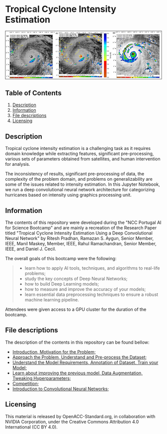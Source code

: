 # Tropical Cyclone Intensity Estimation

<p align="center">
  <img src="images/banner.png">
</p>

## Table of Contents
1. [Description](#description)
2. [Information](#information)
3. [File descriptions](#files)
4. [Licensing](#licensing)

<a name="descripton"></a>
## Description

Tropical cyclone intensity estimation is a challenging task as it requires domain knowledge while extracting features, significant pre-processing, various sets of parameters obtained from satellites, and human intervention for analysis.

The inconsistency of results, significant pre-processing of data, the complexity of the problem domain, and problems on generalizability are some of the issues related to intensity estimation. In this Jupyter Notebook, we run a deep convolutional neural network architecture for categorizing hurricanes based on intensity using graphics processing unit.

<a name="information"></a>
## Information

The contents of this repository were developed during the "NCC Portugal AI for Science Bootcamp" and are mainly a recreation of the Research Paper titled "Tropical Cyclone Intensity Estimation Using a Deep Convolutional Neural Network" by Ritesh Pradhan, Ramazan S. Aygun, Senior Member, IEEE, Manil Maskey, Member, IEEE, Rahul Ramachandran, Senior Member, IEEE, and Daniel J. Cecil.

The overall goals of this bootcamp were the following:
> - learn how to apply AI tools, techniques, and algorithms to real-life problems;
> - study the key concepts of Deep Neural Networks;
> - how to build Deep Learning models;
> - how to measure and improve the accuracy of your models;
> - learn essential data preprocessing techniques to ensure a robust machine learning pipeline.

Attendees were given access to a GPU cluster for the duration of the bootcamp.

<a name="files"></a>
## File descriptions

The description of the contents in this repository can be found bellow:
- [Introduction, Motivation for the Problem;](https://github.com/HROlive/Tropical-Cyclone-Intensity-Estimation/blob/1fd8e20fb211048dbf3935ea0ba2d9d56dd9e91e//The_Problem_Statement.ipynb)
- [Approach the Problem, Understand and Pre-process the Dataset;](https://github.com/HROlive/Tropical-Cyclone-Intensity-Estimation/blob/1fd8e20fb211048dbf3935ea0ba2d9d56dd9e91e//Approach_to_the_Problem_&_Inspecting_and_Cleaning_the_Required_Data.ipynb)
- [Understand the Model Requirements, Annotation of Dataset, Train your Model;](https://github.com/HROlive/Tropical-Cyclone-Intensity-Estimation/blob/1fd8e20fb211048dbf3935ea0ba2d9d56dd9e91e//Manipulation_of_Image_Data_and_Category_Determination_using_Text_Data.ipynb)
- [Learn about improving the previous model, Data Augmentation, Tweaking Hyperparameters;](https://github.com/HROlive/Tropical-Cyclone-Intensity-Estimation/blob/1fd8e20fb211048dbf3935ea0ba2d9d56dd9e91e//Countering_Data_Imbalance.ipynb)
- [Competition;](https://github.com/HROlive/Tropical-Cyclone-Intensity-Estimation/blob/1fd8e20fb211048dbf3935ea0ba2d9d56dd9e91e//Competition.ipynb)
- [Introduction to Convolutional Neural Networks;](https://github.com/HROlive/Tropical-Cyclone-Intensity-Estimation/tree/1fd8e20fb211048dbf3935ea0ba2d9d56dd9e91e/Intro_to_DL)

<a name="licensing"></a>
## Licensing

This material is released by OpenACC-Standard.org, in collaboration with NVIDIA Corporation, under the Creative Commons Attribution 4.0 International (CC BY 4.0).
